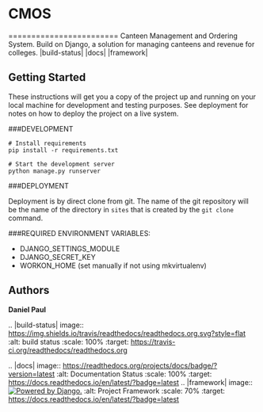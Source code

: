 # CMOS
========================
Canteen Management and Ordering System. Build on Django, a solution for managing canteens and revenue for colleges.
|build-status| |docs| |framework|


## Getting Started

These instructions will get you a copy of the project up and running on your local machine for development and testing purposes. See deployment for notes on how to deploy the project on a live system.


###DEVELOPMENT


    # Install requirements
    pip install -r requirements.txt

    # Start the development server
    python manage.py runserver

###DEPLOYMENT

Deployment is by direct clone from git. The name of the git repository will be the name of the directory in `sites` that is created by the `git clone` command.


###REQUIRED ENVIRONMENT VARIABLES:

- DJANGO_SETTINGS_MODULE
- DJANGO_SECRET_KEY
- WORKON_HOME (set manually if not using mkvirtualenv)

## Authors

 **Daniel Paul** 

.. |build-status| image:: https://img.shields.io/travis/readthedocs/readthedocs.org.svg?style=flat
    :alt: build status
    :scale: 100%
    :target: https://travis-ci.org/readthedocs/readthedocs.org

.. |docs| image:: https://readthedocs.org/projects/docs/badge/?version=latest
    :alt: Documentation Status
    :scale: 100%
    :target: https://docs.readthedocs.io/en/latest/?badge=latest
.. |framework| image:: <a href="http://www.djangoproject.com/"><img src="https://www.djangoproject.com/m/img/badges/djangopowered126x54.gif" border="0" alt="Powered by Django." title="Powered by Django." /></a>
    :alt: Project Framework
    :scale: 70%
    :target: https://docs.readthedocs.io/en/latest/?badge=latest
    
    
